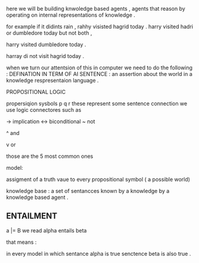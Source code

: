 here we will be building knwoledge based agents , 
agents that reason by operating on internal representations of knowledge .

 for example if it didints rain , rahhy visisted hagrid today .
 harry visited hadri or dumbledore today but not both , 

 harry visited dumbledore today . 

 harray di not visit hagrid today . 

when we turn our attentsion of this in computer we need to do the following : 
DEFINATION IN TERM OF AI
SENTENCE :  an assertion about the world in a knowledge respresentaion language . 


PROPOSITIONAL LOGIC 

propersiqion sysbols 
p 
q
r
these represent some sentence connection we use logic connectores such as 

-> implication 
<-> biconditional 
~ not 

^ and 

v or 

those are the 5 most common ones 

model: 

assigment of a truth vaue to every propositional symbol ( a possible world)

knowledge base :  a set of sentancces known by a knowledge by a knowledge based agent . 

## ENTAILMENT 

a |= B 
we read alpha entails beta 


that means : 

in every model in which sentance alpha is true senctence beta is also true . 


